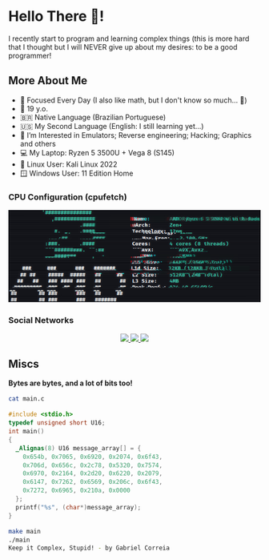 # Hello There 👋!

I recently start to program and learning complex things (this is more hard that I thought but I will NEVER give up about my desires: to be a good programmer!

## More About Me

- 🧮 Focused Every Day (I also like math, but I don't know so much... 🥲)
- 🥚 19 y.o.
- 🇧🇷 Native Language (Brazilian Portuguese)
- 🇺🇸 My Second Language (English: I still learning yet...)
- 🌱 I’m Interested in Emulators; Reverse engineering; Hacking; Graphics and others
- 💻 My Laptop: Ryzen 5 3500U + Vega 8 (S145)
- 🐧 Linux User: Kali Linux 2022
- 🪟 Windows User: 11 Edition Home

### CPU Configuration (cpufetch)

<img src="assets/cpuconf_glitch.jpg">

### Social Networks

<div align="middle">
<a href="https://www.instagram.com/ocorreia18">
  <img src="https://cdn0.iconfinder.com/data/icons/social-media-circle-6/1024/instagram-512.png" height="53px">
</a>
<a href="https://twitter.com/ocorreia18">
  <img src="https://cdn3.iconfinder.com/data/icons/social-networks-34/96/social-09-512.png" height="55px">
</a>
<a href="https://discord.com/invite/MFQC38mDyV">
  <img src="https://cdn0.iconfinder.com/data/icons/social-media-2475/128/discord_message_interaction_logo_communication-512.png" height="55px">
</a>
</div>

## Miscs

**Bytes are bytes, and a lot of bits too!**

~~~bash
cat main.c
~~~
~~~c
#include <stdio.h>
typedef unsigned short U16;
int main()
{
  _Alignas(8) U16 message_array[] = {
    0x654b, 0x7065, 0x6920, 0x2074, 0x6f43, 
    0x706d, 0x656c, 0x2c78, 0x5320, 0x7574,
    0x6970, 0x2164, 0x2d20, 0x6220, 0x2079,
    0x6147, 0x7262, 0x6569, 0x206c, 0x6f43,
    0x7272, 0x6965, 0x210a, 0x0000
  };
  printf("%s", (char*)message_array);
}
~~~
~~~bash
make main
./main
Keep it Complex, Stupid! - by Gabriel Correia

~~~
